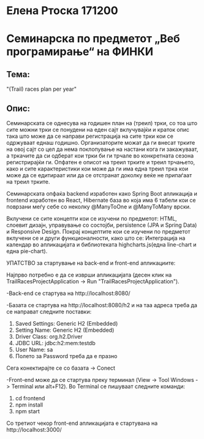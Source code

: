 # Елена Ртоска 171200
# Семинарска по предметот „Веб програмирање“ на ФИНКИ

## Тема: 
"(Trail) races plan per year"

## Опис:
Семинарската се однесува на годишен план на (треил) трки, со тоа што сите можни трки се понудени на еден сајт вклучувајќи и краток 
опис така што може да се направи регистрација на сите трки кои се одржуваат еднаш годишно. 
Организаторите можат да ги внесат трките на овој сајт со цел да нема поклопување на настани кога ги закажуваат, а тркачите
да си одберат кои трки би ги трчале во конкретната сезона  регистрирајќи ги.
Опфатен е описот на треил трките и треил трчањето, како и сите карактеристики кои може да ги има една треил трка кои може да се едитираат или да се отстранат доколку веќе не припаѓаат на треил трките.

Семинарската опфаќа backend изработен како Spring Boot апликација и frontend изработен во React, Hibernate база во која има 6 табели кои
се поврзани меѓу себе со неколку @ManyToOne и @ManyToMany врски. 

Вклучени се сите концепти кои се изучени по предметот: HTML, слоевит дизајн, управување со состојби, persistence (JPA и Spring Data) и
Responsive Design.
Покрај концептите кои се изучени по предметот вклучени се и други функционалности, како што се: 
Интеграција на календар во апликацијата и библиотеката highcharts.js(една line-chart и една pie-chart).


УПАТСТВО за стартување на back-end и front-end апликациите:

Најпрво потребно е да се изврши апликацијата (десен клик на TrailRacesProjectApplication -> Run "TrailRacesProjectApplication").

-Back-end се стартува на http://localhost:8080/

-Базата се стартува на http://localhost:8080/h2 и на таа адреса треба да се направат следните поставки:
1) Saved Settings: Generic H2 (Embedded)
2) Setting Name: Generic H2 (Embedded)
3) Driver Class: org.h2.Driver
4) JDBC URL: jdbc:h2:mem:testdb
5) User Name: sa
6) Полето за Password треба да е празно

Сега конектирајте се со базата -> Conect

-Front-end може да се стартува преку терминал (View -> Tool Windows -> Terminal или alt+F12). Во Terminal се пишуваат следните команди:
1) cd frontend
2) npm install
3) npm start

Со третиот чекор front-end апликацијата е стартувана на http://localhost:3000/





